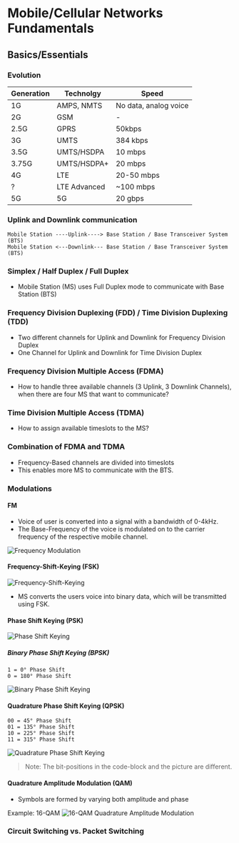 # Mobile/Cellular Networks Fundamentals

## Basics/Essentials

### Evolution

| Generation | Technolgy | Speed |
| ---------- | --------- | ----- |
| 1G         | AMPS, NMTS | No data, analog voice |
| 2G         | GSM       | -     |
| 2.5G       | GPRS      | 50kbps |
| 3G         | UMTS      | 384 kbps |
| 3.5G       | UMTS/HSDPA | 10 mbps |
| 3.75G      | UMTS/HSDPA+ | 20 mbps |
| 4G         | LTE         | 20-50 mbps |
| ?          | LTE Advanced | ~100 mbps |
| 5G         | 5G           | 20 gbps |

### Uplink and Downlink communication

```
Mobile Station ----Uplink----> Base Station / Base Transceiver System (BTS)
Mobile Station <---Downlink--- Base Station / Base Transceiver System (BTS)
```

### Simplex / Half Duplex / Full Duplex

- Mobile Station (MS) uses Full Duplex mode to communicate with Base Station (BTS)

### Frequency Division Duplexing (FDD) / Time Division Duplexing (TDD)

- Two different channels for Uplink and Downlink for Frequency Division Duplex
- One Channel for Uplink and Downlink for Time Division Duplex

### Frequency Division Multiple Access (FDMA)

- How to handle three available channels (3 Uplink, 3 Downlink Channels), 
  when there are four MS that want to communicate?

### Time Division Multiple Access (TDMA)

- How to assign available timeslots to the MS?

### Combination of FDMA and TDMA

- Frequency-Based channels are divided into timeslots
- This enables more MS to communicate with the BTS.

### Modulations

#### FM

- Voice of user is converted into a signal with a bandwidth of 0-4kHz.
- The Base-Frequency of the voice is modulated on to the carrier frequency of the respective mobile channel.

![Frequency Modulation](https://upload.wikimedia.org/wikipedia/commons/a/a4/Amfm3-en-de.gif)

#### Frequency-Shift-Keying (FSK)

![Frequency-Shift-Keying](https://upload.wikimedia.org/wikipedia/commons/3/39/Fsk.svg)

- MS converts the users voice into binary data, which will be transmitted using FSK.

#### Phase Shift Keying (PSK)

![Phase Shift Keying](https://media.springernature.com/lw685/springer-static/image/chp%3A10.1007%2F978-3-030-57484-0_11/MediaObjects/496442_1_En_11_Fig1_HTML.png)

##### Binary Phase Shift Keying (BPSK)

```
1 = 0° Phase Shift
0 = 180° Phase Shift
```

![Binary Phase Shift Keying](https://upload.wikimedia.org/wikipedia/commons/thumb/4/41/BPSK_Gray_Coded.svg/220px-BPSK_Gray_Coded.svg.png)

#### Quadrature Phase Shift Keying (QPSK)

```
00 = 45° Phase Shift
01 = 135° Phase Shift
10 = 225° Phase Shift
11 = 315° Phase Shift
```
![Quadrature Phase Shift Keying](https://upload.wikimedia.org/wikipedia/commons/thumb/8/8f/QPSK_Gray_Coded.svg/1024px-QPSK_Gray_Coded.svg.png)

> Note: The bit-positions in the code-block and the picture are different.

#### Quadrature Amplitude Modulation (QAM)

- Symbols are formed by varying both amplitude and phase

Example: 16-QAM
![16-QAM Quadrature Amplitude Modulation](https://upload.wikimedia.org/wikipedia/commons/thumb/1/1e/16QAM_Gray_Coded.svg/1200px-16QAM_Gray_Coded.svg.png)

### Circuit Switching vs. Packet Switching
